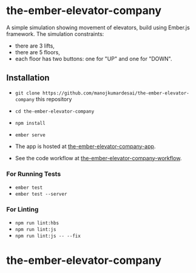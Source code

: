 # the-ember-elevator-company

A simple simulation showing movement of elevators, build using Ember.js framework.
The simulation constraints:
* there are 3 lifts,
* there are 5 floors,
* each floor has two buttons: one for "UP" and one for "DOWN".

## Installation

* `git clone https://github.com/manojkumardesai/the-ember-elevator-company` this repository
* `cd the-ember-elevator-company`
* `npm install`
* `ember serve`


* The app is hosted at [the-ember-elevator-company-app](https://manojkumardesai.github.io/the-ember-elevator-company/).
* See the code workflow at [the-ember-elevator-company-workflow](https://whimsical.com/4d5uWxVnS73uGpYFD7PFoZ).

### For Running Tests

* `ember test`
* `ember test --server`

### For Linting

* `npm run lint:hbs`
* `npm run lint:js`
* `npm run lint:js -- --fix`

# the-ember-elevator-company
